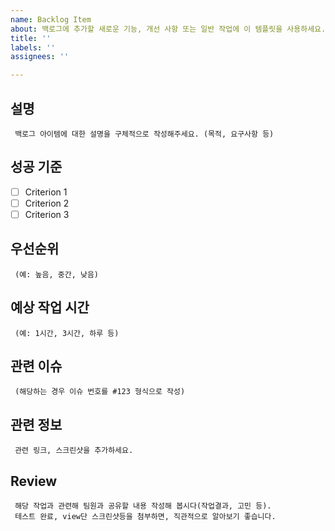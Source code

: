 ```yaml
---
name: Backlog Item
about: 백로그에 추가할 새로운 기능, 개선 사항 또는 일반 작업에 이 템플릿을 사용하세요.
title: ''
labels: ''
assignees: ''

---
```


## 설명
     백로그 아이템에 대한 설명을 구체적으로 작성해주세요. (목적, 요구사항 등)

## 성공 기준
- [ ] Criterion 1
- [ ] Criterion 2
- [ ] Criterion 3

## 우선순위
     (예: 높음, 중간, 낮음)

## 예상 작업 시간
     (예: 1시간, 3시간, 하루 등)

## 관련 이슈
     (해당하는 경우 이슈 번호를 #123 형식으로 작성)

## 관련 정보
     관련 링크, 스크린샷을 추가하세요.

## Review
     해당 작업과 관련해 팀원과 공유할 내용 작성해 봅시다(작업결과, 고민 등). 
     테스트 완료, view단 스크린샷등을 첨부하면, 직관적으로 알아보기 좋습니다.
